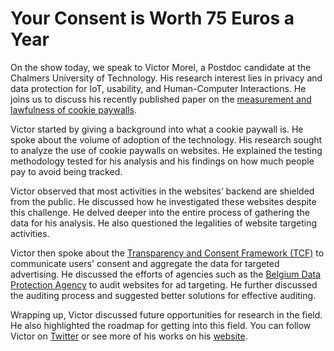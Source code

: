 # Your Consent is Worth 75 Euros a Year

On the show today, we speak to Victor Morel, a Postdoc candidate at the Chalmers University of Technology. His research interest lies in privacy and data protection for IoT, usability, and Human-Computer Interactions. He joins us to discuss his recently published paper on the [measurement and lawfulness of cookie paywalls](https://arxiv.org/abs/2209.09946).

Victor started by giving a background into what a cookie paywall is. He spoke about the volume of adoption of the technology. His research sought to analyze the use of cookie paywalls on websites. He explained the testing methodology tested for his analysis and his findings on how much people pay to avoid being tracked.

Victor observed that most activities in the websites’ backend are shielded from the public. He discussed how he investigated these websites despite this challenge. He delved deeper into the entire process of gathering the data for his analysis. He also questioned the legalities of website targeting activities.

Victor then spoke about the [Transparency and Consent Framework (TCF)](https://iabeurope.eu/transparency-consent-framework/) to communicate users' consent and aggregate the data for targeted advertising. He discussed the efforts of agencies such as the [Belgium Data Protection Agency](https://www.dataprotectionauthority.be/citizen) to audit websites for ad targeting. He further discussed the auditing process and suggested better solutions for effective auditing.

Wrapping up, Victor discussed future opportunities for research in the field. He also highlighted the roadmap for getting into this field. You can follow Victor on [Twitter](https://twitter.com/vctrmrl) or see more of his works on his [website](https://victor-morel.net/).